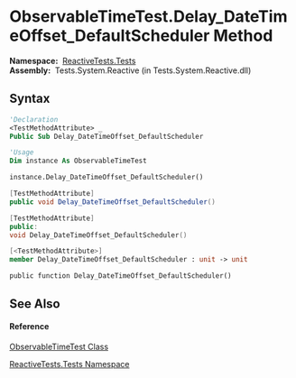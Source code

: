 # ObservableTimeTest.Delay\_DateTimeOffset\_DefaultScheduler Method

**Namespace:**  [ReactiveTests.Tests](ReactiveTests.Tests\ReactiveTests.Tests.md)  
**Assembly:**  Tests.System.Reactive (in Tests.System.Reactive.dll)

## Syntax

```vb
'Declaration
<TestMethodAttribute> _
Public Sub Delay_DateTimeOffset_DefaultScheduler
```

```vb
'Usage
Dim instance As ObservableTimeTest

instance.Delay_DateTimeOffset_DefaultScheduler()
```

```csharp
[TestMethodAttribute]
public void Delay_DateTimeOffset_DefaultScheduler()
```

```c++
[TestMethodAttribute]
public:
void Delay_DateTimeOffset_DefaultScheduler()
```

```fsharp
[<TestMethodAttribute>]
member Delay_DateTimeOffset_DefaultScheduler : unit -> unit 
```

```jscript
public function Delay_DateTimeOffset_DefaultScheduler()
```

## See Also

#### Reference

[ObservableTimeTest Class](ObservableTimeTest\ObservableTimeTest.md)

[ReactiveTests.Tests Namespace](ReactiveTests.Tests\ReactiveTests.Tests.md)




